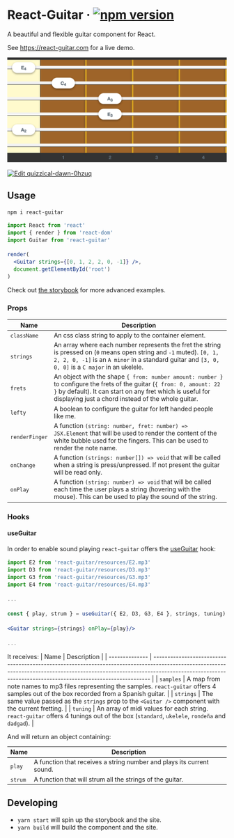 # React-Guitar &middot; [![npm version](https://img.shields.io/npm/v/react-guitar.svg?style=flat)](https://www.npmjs.com/package/react-guitar)

A beautiful and flexible guitar component for React.

See https://react-guitar.com for a live demo.

![Screenshot of the rendered component with an A minor chord](packages/react-guitar/screenshot.png)

[![Edit quizzical-dawn-0hzuq](https://codesandbox.io/static/img/play-codesandbox.svg)](https://codesandbox.io/s/interesting-breeze-ll7zh)

## Usage

```
npm i react-guitar
```

```jsx
import React from 'react'
import { render } from 'react-dom'
import Guitar from 'react-guitar'

render(
  <Guitar strings={[0, 1, 2, 2, 0, -1]} />,
  document.getElementById('root')
)
```

Check out [the storybook](https://react-guitar.com/storybook) for more advanced examples.

### Props

| Name           | Description                                                                                                                                                                                                                               |
| -------------- | ----------------------------------------------------------------------------------------------------------------------------------------------------------------------------------------------------------------------------------------- |
| `className`    | An css class string to apply to the container element.                                                                                                                                                                                    |
| `strings`      | An array where each number represents the fret the string is pressed on (`0` means open string and `-1` muted). `[0, 1, 2, 2, 0, -1]` is an `A minor` in a standard guitar and `[3, 0, 0, 0]` is a `C major` in an ukelele.               |
| `frets`        | An object with the shape `{ from: number amount: number }` to configure the frets of the guitar (`{ from: 0, amount: 22 }` by default). It can start on any fret which is useful for displaying just a chord instead of the whole guitar. |
| `lefty`        | A boolean to configure the guitar for left handed people like me.                                                                                                                                                                         |
| `renderFinger` | A function `(string: number, fret: number) => JSX.Element` that will be used to render the content of the white bubble used for the fingers. This can be used to render the note name.                                                    |
| `onChange`     | A function `(strings: number[]) => void` that will be called when a string is press/unpressed. If not present the guitar will be read only.                                                                                               |
| `onPlay`       | A function `(string: number) => void` that will be called each time the user plays a string (hovering with the mouse). This can be used to play the sound of the string.                                                                  |

### Hooks

#### useGuitar

In order to enable sound playing `react-guitar` offers the [useGuitar](packages/react-guitar/src/hooks/guitar.ts) hook:

```jsx
import E2 from 'react-guitar/resources/E2.mp3'
import D3 from 'react-guitar/resources/D3.mp3'
import G3 from 'react-guitar/resources/G3.mp3'
import E4 from 'react-guitar/resources/E4.mp3'

...

const { play, strum } = useGuitar({ E2, D3, G3, E4 }, strings, tuning)

<Guitar strings={strings} onPlay={play}/>

...
```

It receives:
| Name | Description |
| -------------- | ----------------------------------------------------------------------------------------------------------------------------------------------------------------------------------------------------------------------------------------- |
| `samples` | A map from note names to mp3 files representing the samples. `react-guitar` offers 4 samples out of the box recorded from a Spanish guitar. |
| `strings` | The same value passed as the `strings` prop to the `<Guitar />` component with the current fretting. |
| `tuning` | An array of midi values for each string. `react-guitar` offers 4 tunings out of the box (`standard`, `ukelele`, `rondeña` and `dadgad`). |

And will return an object containing:

| Name    | Description                                                           |
| ------- | --------------------------------------------------------------------- |
| `play`  | A function that receives a string number and plays its current sound. |
| `strum` | A function that will strum all the strings of the guitar.             |

## Developing

- `yarn start` will spin up the storybook and the site.
- `yarn build` will build the component and the site.
